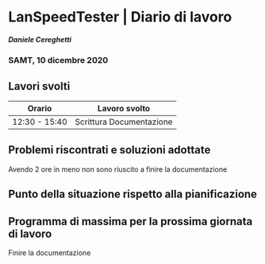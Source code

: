 # LanSpeedTester | Diario di lavoro
##### Daniele Cereghetti
### SAMT, 10 dicembre 2020

## Lavori svolti


|Orario        |Lavoro svolto                  |
|--------------|-------------------------------|
|12:30 - 15:40 |Scrittura Documentazione       |



##  Problemi riscontrati e soluzioni adottate
Avendo 2 ore in meno non sono riuscito a finire la documentazione

##  Punto della situazione rispetto alla pianificazione
 

## Programma di massima per la prossima giornata di lavoro
Finire la documentazione
